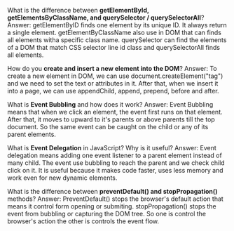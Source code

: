 What is the difference between **getElementById, getElementsByClassName, and querySelector / querySelectorAll**?
Answer: getElementByID finds one element by its unique ID. It always return a single element.
getElementByClassName also use in DOM that can finds all elements witha  specific class name.
querySelector can find the elements of  a DOM that match CSS selector line id class and querySelectorAll finds all elements.

How do you **create and insert a new element into the DOM**?
Answer: To create a new element in DOM, we can use document.createElement("tag") and we need to set the text or attributes in it.
After that, when we insert it into a page, we can use appendChild, append, prepend, before and after.

What is **Event Bubbling** and how does it work?
Answer: Event Bubbling means that when we click an element, the event first runs on that element. After that, it moves to upward to it's parents or above parents till the top document. 
So the same event can be caught on the child or any of its parent elements.

What is **Event Delegation** in JavaScript? Why is it useful?
Answer: Event delegation means adding one event listener to a parent element instead of many child.
The event use bubbling to reach the parent and we check child click on it. It is useful because it makes code faster, uses less memory and work even for new dynamic elements.

What is the difference between **preventDefault() and stopPropagation()** methods?
Answer: PreventDefault() stops the browser's default action that means it control form opening or submiting.
stopPropagation() stops the event from bubbling or capturing the DOM tree. So one is control the browser's action the other is 
controls the event flow.
